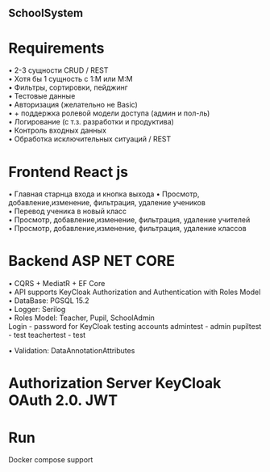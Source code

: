 ## SchoolSystem
# Requirements
• 2-3 сущности CRUD / REST  
• Хотя бы 1 сущность с 1:М или М:М  
• Фильтры, сортировки, пейджинг  
• Тестовые данные  
• Авторизация (желательно не Basic)  
• + поддержка ролевой модели доступа (админ и пол-ль)  
• Логирование (с т.з. разработки и продуктива)  
• Контроль входных данных  
• Обработка исключительных ситуаций / REST  

# Frontend React js
• Главная старнца входа и кнопка выхода
•  Просмотр, добавление,изменение, фильтрация, удаление учеников  
• Перевод ученика в новый класс  
•  Просмотр, добавление,изменение, фильтрация, удаление учителей  
•  Просмотр, добавление,изменение, фильтрация, удаление классов  

# Backend  ASP NET CORE 
• CQRS + MediatR + EF Core  
• API supports KeyCloak Authorization and Authentication with Roles Model  
• DataBase: PGSQL 15.2  
• Logger: Serilog  
• Roles Model: Teacher, Pupil, SchoolAdmin  
Login - password for KeyCloak testing accounts 
admintest - admin
pupiltest - test
teachertest - test

• Validation: DataAnnotationAttributes  

# Authorization Server KeyCloak OAuth 2.0. JWT

# Run
Docker compose support

